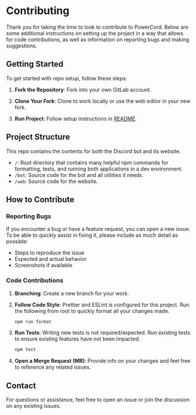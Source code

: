 # Contributing

Thank you for taking the time to look to contribute to PowerCord. Below are some additional instructions on setting up the project in a way that allows for code contributions, as well as information on reporting bugs and making suggestions.

## Getting Started

To get started with repo setup, follow these steps:

1. **Fork the Repository**: Fork into your own GitLab account.

2. **Clone Your Fork**: Clone to work locally or use the web editor in your new fork.

3. **Run Project**: Follow setup instructions in [README](README.md).

## Project Structure

This repo contains the contents for both the Discord bot and its website.

- `/`: Root directory that contains many helpful npm commands for formatting, tests, and running both applications in a dev environment.
- `/bot`: Source code for the bot and all utilities it needs.
- `/web`: Source code for the website.

## How to Contribute

### Reporting Bugs

If you encounter a bug or have a feature request, you can open a new issue. To be able to quickly assist in fixing it, please include as much detail as possible:

- Steps to reproduce the issue
- Expected and actual behavior
- Screenshots if available

### Code Contributions

1. **Branching**: Create a new branch for your work.

2. **Follow Code Style**: Prettier and ESLint is configured for this project. Run the following from root to quickly format all your changes made.

    ```bash
    npm run format
    ```

3. **Run Tests**: Writing new tests is not required/expected. Run existing tests to ensure existing features have not been impacted.

    ```bash
    npm test
    ```

4. **Open a Merge Request (MR)**: Provide info on your changes and feel free to reference any related issues.

## Contact

For questions or assistance, feel free to open an issue or join the discussion on any existing issues.
